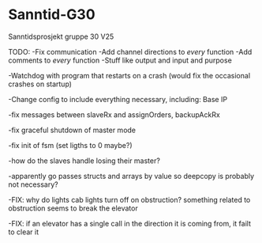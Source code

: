 # Sanntid-G30
Sanntidsprosjekt gruppe 30 V25

TODO:
-Fix communication
-Add channel directions to *every* function
-Add comments to *every* function
    -Stuff like output and input and purpose

-Watchdog with program that restarts on a crash (would fix the occasional crashes on startup)

-Change config to include everything necessary, including: Base IP

-fix messages between slaveRx and assignOrders, backupAckRx

-fix graceful shutdown of master mode

-fix init of fsm (set ligths to 0 maybe?)

-how do the slaves handle losing their master?

-apparently go passes structs and arrays by value so deepcopy is probably not necessary?

-FIX: why do lights cab lights turn off on obstruction? something related to obstruction seems to break the elevator

-FIX: if an elevator has a single call in the direction it is coming from, it failt to clear it